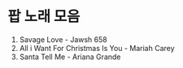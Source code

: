 # 팝 노래 모음
1. Savage Love - Jawsh 658
2. All i Want For Christmas Is You - Mariah Carey
3. Santa Tell Me - Ariana Grande